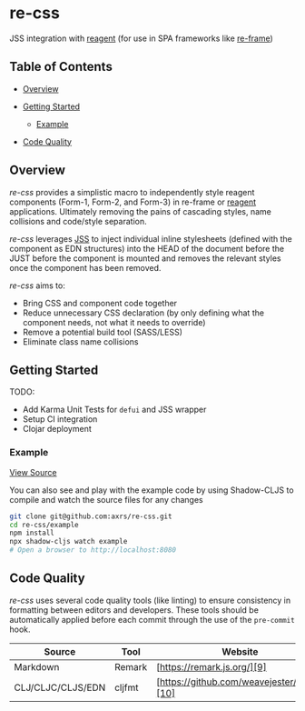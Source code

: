 # re-css

JSS integration with [reagent][1] (for use in SPA frameworks like [re-frame][2])

## Table of Contents

-   [Overview][3]

-   [Getting Started][4]

    -   [Example][5]

-   [Code Quality][6]

## Overview

_re-css_ provides a simplistic macro to independently style reagent components (Form-1, Form-2, and Form-3) in re-frame
or [reagent][1] applications. Ultimately removing the pains of cascading styles, name collisions and code/style separation.

_re-css_ leverages [JSS][7] to inject individual inline stylesheets (defined with the component as EDN structures) into
the HEAD of the document before the JUST before the component is mounted and removes the relevant styles once the
component has been removed.

_re-css_ aims to:

-   Bring CSS and component code together
-   Reduce unnecessary CSS declaration (by only defining what the component needs, not what it needs to override)
-   Remove a potential build tool (SASS/LESS)
-   Eliminate class name collisions

## Getting Started

TODO:
-   Add Karma Unit Tests for `defui` and JSS wrapper
-   Setup CI integration
-   Clojar deployment

### Example

[View Source][8]

You can also see and play with the example code by using Shadow-CLJS to compile and watch the source files for any changes

```bash
git clone git@github.com:axrs/re-css.git
cd re-css/example
npm install
npx shadow-cljs watch example
# Open a browser to http://localhost:8080
```

## Code Quality

_re-css_ uses several code quality tools (like linting) to ensure consistency in formatting between editors and developers.
These tools should be automatically applied before each commit through the use of the `pre-commit` hook.

| Source            | Tool   | Website                                     |
| ----------------- | ------ | ------------------------------------------- |
| Markdown          | Remark | [https://remark.js.org/][9]                 |
| CLJ/CLJC/CLJS/EDN | cljfmt | [https://github.com/weavejester/cljfmt][10] |

[1]: https://github.com/reagent-project/reagent

[2]: https://github.com/Day8/re-frame

[3]: #overview

[4]: #getting-started

[5]: #example

[6]: #code-quality

[7]: https://github.com/cssinjs/jss

[8]: example/src/io/axrs/re_css/example/core.cljs

[9]: https://remark.js.org/

[10]: https://github.com/weavejester/cljfmt
